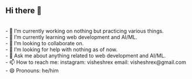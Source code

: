 ## Hi there 👋
<br>
- 🔭 I’m currently working on nothing but practicing various things.
<br>
- 🌱 I’m currently learning web development and AI/ML.<br>
- 👯 I’m looking to collaborate on. <br>
- 🤔 I’m looking for help with nothing as of now.<br>
- 💬 Ask me about anything related to web development and AI/ML.<br>
- 📫 How to reach me: instagram: visheshrex email: visheshrex@gmail.com <br>
- 😄 Pronouns: he/him
